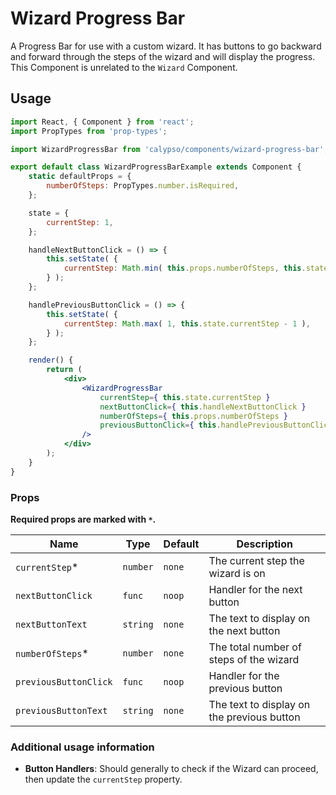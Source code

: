 # Wizard Progress Bar

A Progress Bar for use with a custom wizard. It has buttons to go backward and forward through the steps of the wizard and will display the progress. This Component is unrelated to the `Wizard` Component.

## Usage

```jsx
import React, { Component } from 'react';
import PropTypes from 'prop-types';

import WizardProgressBar from 'calypso/components/wizard-progress-bar';

export default class WizardProgressBarExample extends Component {
	static defaultProps = {
		numberOfSteps: PropTypes.number.isRequired,
	};

	state = {
		currentStep: 1,
	};

	handleNextButtonClick = () => {
		this.setState( {
			currentStep: Math.min( this.props.numberOfSteps, this.state.currentStep + 1 ),
		} );
	};

	handlePreviousButtonClick = () => {
		this.setState( {
			currentStep: Math.max( 1, this.state.currentStep - 1 ),
		} );
	};

	render() {
		return (
			<div>
				<WizardProgressBar
					currentStep={ this.state.currentStep }
					nextButtonClick={ this.handleNextButtonClick }
					numberOfSteps={ this.props.numberOfSteps }
					previousButtonClick={ this.handlePreviousButtonClick }
				/>
			</div>
		);
	}
}
```

### Props

**Required props are marked with `*`.**

| Name                  | Type     | Default | Description                                |
| --------------------- | -------- | ------- | ------------------------------------------ |
| `currentStep`\*       | `number` | `none`  | The current step the wizard is on          |
| `nextButtonClick`     | `func`   | `noop`  | Handler for the next button                |
| `nextButtonText`      | `string` | `none`  | The text to display on the next button     |
| `numberOfSteps`\*     | `number` | `none`  | The total number of steps of the wizard    |
| `previousButtonClick` | `func`   | `noop`  | Handler for the previous button            |
| `previousButtonText`  | `string` | `none`  | The text to display on the previous button |

### Additional usage information

- **Button Handlers**: Should generally to check if the Wizard can proceed, then update the `currentStep` property.
